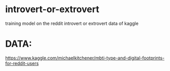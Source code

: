 # introvert-or-extrovert
training model on the reddit introvert or extrovert data of kaggle


# DATA:
https://www.kaggle.com/michaelkitchener/mbti-type-and-digital-footprints-for-reddit-users
